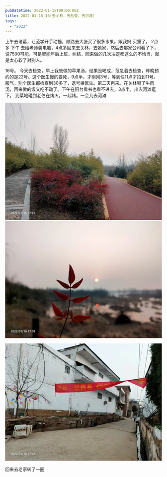 ```yaml
---
pubDatetime: 2022-01-15T00:00:00Z
title: 2022-01-15-16(去关林，去检查，去河滩)
tags:
  - "2022"
---
```


上午去诸葛，让范学开手动挡，顺路去大张买了很多水果。跟我妈 买重了。 2点多 下午 去给老师装电脑，4点多回来去关林，去她家，然后去那家公司看了下，说7500可能，可是智能年后上班，纠结，回来做的几次决定都这么的不恰当，就是太心软了对别人。

16号。 今天去检查，早上我爸做的苹果汤，结果没喝成，范急着去检查，昨晚预约的是22号。这个医生慢的要死，9点半，才刚刚3号，等到快11点才拍到11号。服气，别个医生都检查到30多了，退号换医生。第二天再来。在关林喝了牛肉汤，回来做的饭又吃不动了。下午在阳台看书也看不进去，3点半，出去河滩逛下。 到菜地碰到老伯在烤火，一起烤。一会儿去河滩

![](../../img/6904315-3b721405a3e61b7e.jpg)
![](../../img/6904315-1b822c45559222da.jpg)

![](../../img/6904315-46e7072c82b5421a.jpg)

回来去老家转了一圈

